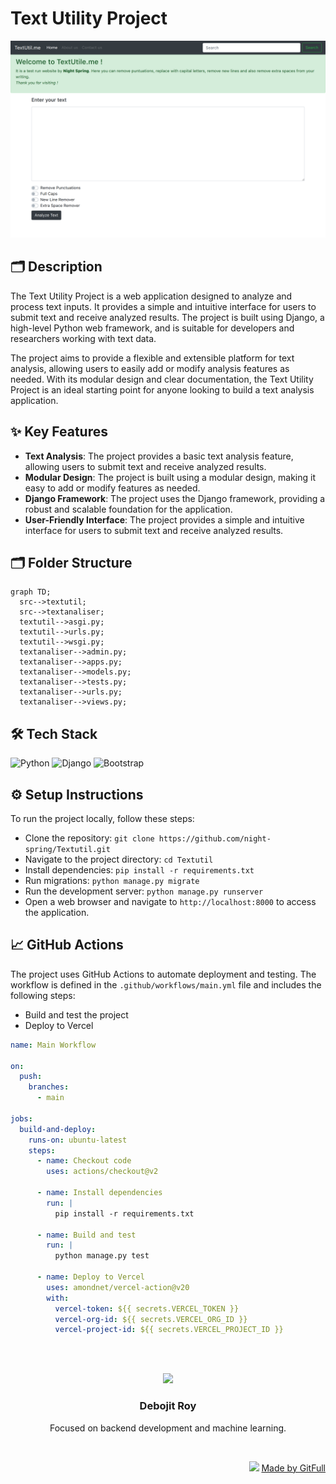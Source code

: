 # Text Utility Project
![thumbnail](./public/assets/landingPage-bedd4e0a-00bb-4c58-89e0-1b78391831d5)
## 🗂️ Description

The Text Utility Project is a web application designed to analyze and process text inputs. It provides a simple and intuitive interface for users to submit text and receive analyzed results. The project is built using Django, a high-level Python web framework, and is suitable for developers and researchers working with text data.

The project aims to provide a flexible and extensible platform for text analysis, allowing users to easily add or modify analysis features as needed. With its modular design and clear documentation, the Text Utility Project is an ideal starting point for anyone looking to build a text analysis application.

## ✨ Key Features

* **Text Analysis**: The project provides a basic text analysis feature, allowing users to submit text and receive analyzed results.
* **Modular Design**: The project is built using a modular design, making it easy to add or modify features as needed.
* **Django Framework**: The project uses the Django framework, providing a robust and scalable foundation for the application.
* **User-Friendly Interface**: The project provides a simple and intuitive interface for users to submit text and receive analyzed results.

## 🗂️ Folder Structure

```mermaid
graph TD;
  src-->textutil;
  src-->textanaliser;
  textutil-->asgi.py;
  textutil-->urls.py;
  textutil-->wsgi.py;
  textanaliser-->admin.py;
  textanaliser-->apps.py;
  textanaliser-->models.py;
  textanaliser-->tests.py;
  textanaliser-->urls.py;
  textanaliser-->views.py;
```

## 🛠️ Tech Stack

![Python](https://img.shields.io/badge/Python-3776AB?logo=python&logoColor=white&style=for-the-badge)
![Django](https://img.shields.io/badge/Django-092E20?logo=django&logoColor=white&style=for-the-badge)
![Bootstrap](https://img.shields.io/badge/Bootstrap-563D7C?logo=bootstrap&logoColor=white&style=for-the-badge)

## ⚙️ Setup Instructions

To run the project locally, follow these steps:

* Clone the repository: `git clone https://github.com/night-spring/Textutil.git`
* Navigate to the project directory: `cd Textutil`
* Install dependencies: `pip install -r requirements.txt`
* Run migrations: `python manage.py migrate`
* Run the development server: `python manage.py runserver`
* Open a web browser and navigate to `http://localhost:8000` to access the application.

## 📈 GitHub Actions

The project uses GitHub Actions to automate deployment and testing. The workflow is defined in the `.github/workflows/main.yml` file and includes the following steps:

* Build and test the project
* Deploy to Vercel

```yml
name: Main Workflow

on:
  push:
    branches:
      - main

jobs:
  build-and-deploy:
    runs-on: ubuntu-latest
    steps:
      - name: Checkout code
        uses: actions/checkout@v2

      - name: Install dependencies
        run: |
          pip install -r requirements.txt

      - name: Build and test
        run: |
          python manage.py test

      - name: Deploy to Vercel
        uses: amondnet/vercel-action@v20
        with:
          vercel-token: ${{ secrets.VERCEL_TOKEN }}
          vercel-org-id: ${{ secrets.VERCEL_ORG_ID }}
          vercel-project-id: ${{ secrets.VERCEL_PROJECT_ID }}
```



<br><br>
<div align="center">
<img src="https://avatars.githubusercontent.com/u/139033817?v=4" width="120" />
<h3>Debojit Roy</h3>
<p>Focused on backend development and machine learning.</p>
</div>
<br>
<p align="right">
<img src="https://gitfull.vercel.app/appLogo.png" width="20"/>  <a href="https://gitfull.vercel.app">Made by GitFull</a>
</p>
    
